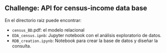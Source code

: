## Challenge: API for census-income data base

En el directorio raiz puede encontrar:

- `census_BD`.pdf: el modelo relacional
- `EDA_census.ipnb`: Jupyter notebook con el análisis exploratorio de datos.
- `RDB_creation.ipynb`: Notebook para crear la base de datos y diseñar la consulta.
